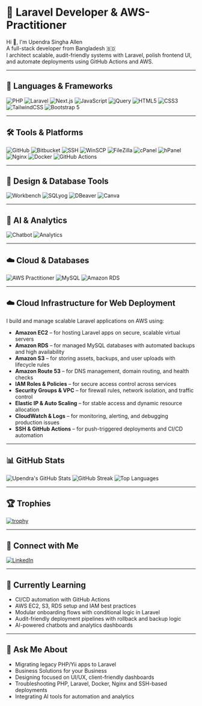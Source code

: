 # 🚀 Laravel Developer & AWS-Practitioner

Hi 👋, I'm Upendra Singha Allen  
A full-stack developer from Bangladesh 🇧🇩  
I architect scalable, audit-friendly systems with Laravel, polish frontend UI, and automate deployments using GitHub Actions and AWS.

---

## 🧰 Languages & Frameworks

![PHP](https://img.shields.io/badge/PHP-777BB4?style=for-the-badge&logo=php&logoColor=white)
![Laravel](https://img.shields.io/badge/Laravel-FF2D20?style=for-the-badge&logo=laravel&logoColor=white)
![Next.js](https://img.shields.io/badge/Next.js-000000?style=for-the-badge&logo=nextdotjs&logoColor=white)
![JavaScript](https://img.shields.io/badge/JavaScript-F7DF1E?style=for-the-badge&logo=javascript&logoColor=black)
![jQuery](https://img.shields.io/badge/jQuery-0769AD?style=for-the-badge&logo=jquery&logoColor=white)
![HTML5](https://img.shields.io/badge/HTML5-E34F26?style=for-the-badge&logo=html5&logoColor=white)
![CSS3](https://img.shields.io/badge/CSS3-1572B6?style=for-the-badge&logo=css3&logoColor=white)
![TailwindCSS](https://img.shields.io/badge/TailwindCSS-38B2AC?style=for-the-badge&logo=tailwind-css&logoColor=white)
![Bootstrap 5](https://img.shields.io/badge/Bootstrap-7952B3?style=for-the-badge&logo=bootstrap&logoColor=white)

---

## 🛠️ Tools & Platforms

![GitHub](https://img.shields.io/badge/GitHub-181717?style=for-the-badge&logo=github&logoColor=white)
![Bitbucket](https://img.shields.io/badge/Bitbucket-0052CC?style=for-the-badge&logo=bitbucket&logoColor=white)
![SSH](https://img.shields.io/badge/SSH-000000?style=for-the-badge&logo=gnubash&logoColor=white)
![WinSCP](https://img.shields.io/badge/WinSCP-00BFFF?style=for-the-badge&logo=windows&logoColor=white)
![FileZilla](https://img.shields.io/badge/FileZilla-BF0000?style=for-the-badge&logo=filezilla&logoColor=white)
![cPanel](https://img.shields.io/badge/cPanel-FF6C2C?style=for-the-badge&logo=cpanel&logoColor=white)
![hPanel](https://img.shields.io/badge/hPanel-FF6C2C?style=for-the-badge&logo=hostinger&logoColor=white)
![Nginx](https://img.shields.io/badge/Nginx-009639?style=for-the-badge&logo=nginx&logoColor=white)
![Docker](https://img.shields.io/badge/Docker-2496ED?style=for-the-badge&logo=docker&logoColor=white)
![GitHub Actions](https://img.shields.io/badge/GitHub_Actions-2088FF?style=for-the-badge&logo=github-actions&logoColor=white)


---

## 🧪 Design & Database Tools

![Workbench](https://img.shields.io/badge/MySQL_Workbench-4479A1?style=for-the-badge&logo=mysql&logoColor=white)
![SQLyog](https://img.shields.io/badge/SQLyog-0052CC?style=for-the-badge&logo=databricks&logoColor=white)
![DBeaver](https://img.shields.io/badge/DBeaver-372E2C?style=for-the-badge&logo=sqlite&logoColor=white)
![Canva](https://img.shields.io/badge/Canva-00C4CC?style=for-the-badge&logo=canva&logoColor=white)

---

## 🤖 AI & Analytics

![Chatbot](https://img.shields.io/badge/AI_Chatbot-6A1B9A?style=for-the-badge&logo=dialogflow&logoColor=white)
![Analytics](https://img.shields.io/badge/Data_Analytics-FF6F00?style=for-the-badge&logo=google-analytics&logoColor=white)

---

## ☁️ Cloud & Databases

![AWS Practitioner](https://img.shields.io/badge/AWS_Practitioner-232F3E?style=for-the-badge&logo=amazon-aws&logoColor=white)
![MySQL](https://img.shields.io/badge/MySQL-4479A1?style=for-the-badge&logo=mysql&logoColor=white)
![Amazon RDS](https://img.shields.io/badge/Amazon_RDS-527FFF?style=for-the-badge&logo=amazonrds&logoColor=white)

---

## ☁️ Cloud Infrastructure for Web Deployment

I build and manage scalable Laravel applications on AWS using:

- **Amazon EC2** – for hosting Laravel apps on secure, scalable virtual servers  
- **Amazon RDS** – for managed MySQL databases with automated backups and high availability  
- **Amazon S3** – for storing assets, backups, and user uploads with lifecycle rules  
- **Amazon Route 53** – for DNS management, domain routing, and health checks  
- **IAM Roles & Policies** – for secure access control across services  
- **Security Groups & VPC** – for firewall rules, network isolation, and traffic control  
- **Elastic IP & Auto Scaling** – for stable access and dynamic resource allocation  
- **CloudWatch & Logs** – for monitoring, alerting, and debugging production issues  
- **SSH & GitHub Actions** – for push-triggered deployments and CI/CD automation

---

## 📊 GitHub Stats

![Upendra's GitHub Stats](https://github-readme-stats.vercel.app/api?username=lenymode&show_icons=true&theme=radical)
![GitHub Streak](https://github-readme-streak-stats.herokuapp.com/?user=lenymode&theme=dark)
![Top Languages](https://github-readme-stats.vercel.app/api/top-langs/?username=lenymode&layout=compact)

---

## 🏆 Trophies

[![trophy](https://github-profile-trophy.vercel.app/?username=lenymode&theme=algolia)](https://github.com/ryo-ma/github-profile-trophy)

---

## 🔗 Connect with Me

[![LinkedIn](https://img.shields.io/badge/LinkedIn-Upendra-blue?style=for-the-badge&logo=linkedin)](https://www.linkedin.com/in/allensingha/)

---

## 🧠 Currently Learning

- CI/CD automation with GitHub Actions  
- AWS EC2, S3, RDS setup and IAM best practices  
- Modular onboarding flows with conditional logic in Laravel  
- Audit-friendly deployment pipelines with rollback and backup logic  
- AI-powered chatbots and analytics dashboards

---

## 💬 Ask Me About

- Migrating legacy PHP/Yii apps to Laravel  
- Business Solutions for your Business  
- Designing focused on UI/UX, client-friendly dashboards  
- Troubleshooting PHP, Laravel, Docker, Nginx and SSH-based deployments  
- Integrating AI tools for automation and analytics
